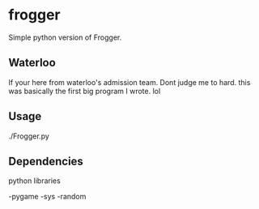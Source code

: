 # frogger
Simple python version of Frogger.

## Waterloo
If your here from waterloo's admission team. Dont judge me to hard. this was basically the first big program I wrote. lol

## Usage
./Frogger.py

## Dependencies

python libraries

-pygame
-sys
-random
